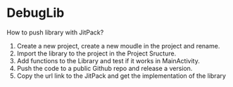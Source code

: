 # DebugLib

How to push library with JitPack?

1. Create a new project, create a new moudle in the project and rename.<br/>
2. Import the library to the project in the Project Sructure.<br/>
3. Add functions to the Library and test if it works in MainActivity.<br/>
4. Push the code to a public Github repo and release a version.<br/>
5. Copy the url link to the JitPack and get the implementation of the library<br/>
